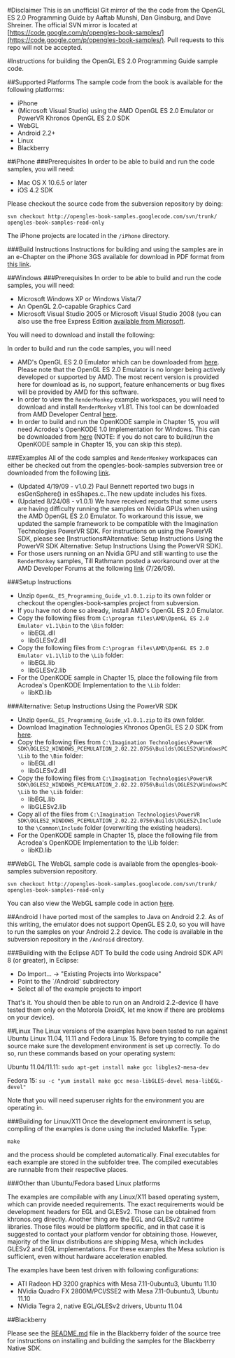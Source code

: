 #Disclaimer
This is an unofficial Git mirror of the the code from the OpenGL ES 2.0 Programming Guide by Aaftab Munshi, Dan Ginsburg, and Dave Shreiner.  The official SVN mirror is located at [https://code.google.com/p/opengles-book-samples/](https://code.google.com/p/opengles-book-samples/).  Pull requests to this repo will not be accepted.

#Instructions for building the OpenGL ES 2.0 Programming Guide sample code.

##Supported Platforms
The sample code from the book is available for the following platforms:

  * iPhone
  * (Microsoft Visual Studio) using the AMD OpenGL ES 2.0 Emulator or PowerVR Khronos OpenGL ES 2.0 SDK
  * WebGL
  * Android 2.2+
  * Linux
  * Blackberry

##iPhone
###Prerequisites
In order to be able to build and run the code samples, you will need:
               
  * Mac OS X 10.6.5 or later
  * iOS 4.2 SDK

Please checkout the source code from the subversion repository by doing:

`svn checkout http://opengles-book-samples.googlecode.com/svn/trunk/ opengles-book-samples-read-only`

The iPhone projects are located in the `/iPhone` directory.

###Build Instructions
Instructions for building and using the samples are in an e-Chapter on the iPhone 3GS available for download in PDF format from [this link](http://www.opengles-book.com/OpenGL_ES_20_Programming_Guide_iPhone_eChapter.pdf).
               
##Windows
###Prerequisites
In order to be able to build and run the code samples, you will need:

  * Microsoft Windows XP or Windows Vista/7
  * An OpenGL 2.0-capable Graphics Card
  * Microsoft Visual Studio 2005 or Microsoft Visual Studio  2008 (you can also use the free Express Edition [available from Microsoft](http://www.microsoft.com/express/download/).

You will need to download and install the following:

In order to build and run the code samples, you will need

* AMD's OpenGL ES 2.0 Emulator which can be downloaded from [here](http://www.opengles-book.com/ESEmulator.2009-04-28-v1.4.APRIL_2009_RELEASE.msi).  Please note that the OpenGL ES 2.0 Emulator is no longer being actively developed or supported by AMD.  The most recent version is provided here for download as is, no support, feature enhancements or bug fixes will be provided by AMD for this software.
* In order to view the `RenderMonkey` example workspaces, you will need to download and install `RenderMonkey` v1.81.  This tool can be downloaded from AMD Developer Central [here](http://developer.amd.com/gpu/rendermonkey/Pages/default.aspx).
* In order to build and run the OpenKODE sample in Chapter 15, you will need Acrodea's OpenKODE 1.0 Implementation for Windows. This can be downloaded from [here](http://www.acrodea.co.jp/en/openkode/) (NOTE: if you do not care to build/run the OpenKODE sample in Chapter 15, you can skip this step).

###Examples
All of the code samples and `RenderMonkey` workspaces can either be checked out from the opengles-book-samples subversion tree or downloaded from the following [link](http://www.opengles-book.com/OpenGL_ES_Programming_Guide_v1.0.2.zip).
               
  * (Updated 4/19/09 - v1.0.2) Paul Bennett reported two bugs in esGenSphere() in esShapes.c..The new update includes his fixes.
  * (Updated 8/24/08 - v1.0.1) We have received reports that some users are having difficulty running the samples on Nvidia GPUs when using the AMD OpenGL ES 2.0 Emulator.  To workaround this issue, we updated the sample framework to be compatible with the Imagination Technologies PowerVR SDK.  For instructions on using the PowerVR SDK, please see [Instructions#Alternative: Setup Instructions Using the PowerVR SDK Alternative: Setup Instructions Using the PowerVR SDK].
  *  For those users running on an Nvidia GPU and still wanting to use the `RenderMonkey` samples, Till Rathmann posted a workaround over at the AMD Developer Forums at the following [link](http://forums.amd.com/devforum/messageview.cfm?catid=347&threadid=106798) (7/26/09).

###Setup Instructions
* Unzip `OpenGL_ES_Programming_Guide_v1.0.1.zip` to its own folder or checkout the opengles-book-samples project from subversion.
* If you have not done so already, install AMD's OpenGL ES 2.0 Emulator.
* Copy the following files from `C:\program files\AMD\OpenGL ES 2.0 Emulator v1.1\bin` to the `\Bin` folder:
	* libEGL.dll
    * libGLESv2.dll
* Copy the following files from `C:\program files\AMD\OpenGL ES 2.0 Emulator v1.1\lib` to the `\Lib` folder:
    * libEGL.lib
    * libGLESv2.lib
* For the OpenKODE sample in Chapter 15, place the following file from Acrodea's OpenKODE Implementation to the `\Lib` folder:
    * libKD.lib

###Alternative: Setup Instructions Using the PowerVR SDK

* Unzip `OpenGL_ES_Programming_Guide_v1.0.1.zip` to its own folder.
* Download Imagination Technologies Khronos OpenGL ES 2.0 SDK from [here](http://www.imgtec.com/powervr/insider/sdkdownloads/index.asp).
* Copy the following files from `C:\Imagination Technologies\PowerVR SDK\OGLES2_WINDOWS_PCEMULATION_2.02.22.0756\Builds\OGLES2\WindowsPC\Lib` to the  `\Bin` folder:
    * libEGL.dll
    * libGLESv2.dll
* Copy the following files from `C:\Imagination Technologies\PowerVR SDK\OGLES2_WINDOWS_PCEMULATION_2.02.22.0756\Builds\OGLES2\WindowsPC\Lib` to the `\Lib` folder:
    * libEGL.lib
    * libGLESv2.lib
* Copy all of the files from `C:\Imagination Technologies\PowerVR SDK\OGLES2_WINDOWS_PCEMULATION_2.02.22.0756\Builds\OGLES2\Include` to the `\Common\Include` folder (overwriting the existing headers).
* For the OpenKODE sample in Chapter 15, place the following file from Acrodea's OpenKODE Implementation to the \Lib folder:
    * libKD.lib

##WebGL
The WebGL sample code is available from the opengles-book-samples subversion repository.  

`svn checkout http://opengles-book-samples.googlecode.com/svn/trunk/ opengles-book-samples-read-only`

You can also view the WebGL sample code in action [here](http://www.opengles-book.com/webgl.html).

##Android
I have ported most of the samples to Java on Android 2.2.  As of this writing, the emulator does not support OpenGL ES 2.0, so you will have to run the samples on your Android 2.2 device.  The code is available in the subversion repository in the `/Android` directory.

###Building with the Eclipse ADT
To build the code using Android SDK API 8 (or greater), in Eclipse:

* Do Import... -> "Existing Projects into Workspace"
* Point to the `/Android' subdirectory
* Select all of the example projects to import

That's it.  You should then be able to run on an Android 2.2-device (I have tested them only on the Motorola DroidX, let me know if there are problems on your device).

##Linux
The Linux versions of the examples have been tested to run against Ubuntu Linux 11.04, 11.11 and Fedora Linux 15. Before trying to compile the source make sure the development environment is set up correctly. To do so, run these commands based on your operating system:

Ubuntu 11.04/11.11:
`sudo apt-get install make gcc libgles2-mesa-dev`

Fedora 15:
`su -c "yum install make gcc mesa-libGLES-devel mesa-libEGL-devel"`

Note that you will need superuser rights for the environment you are operating in.

###Building for Linux/X11
Once the development environment is setup, compiling of the examples is done using the included Makefile. Type:

`make`

and the process should be completed automatically. Final executables for each example are stored in the subfolder tree. The compiled executables are runnable from their respective places.

###Other than Ubuntu/Fedora based Linux platforms

The examples are compilable with any Linux/X11 based operating system, which can provide needed requirements. The exact requirements would be development headers for EGL and GLESv2. Those can be obtained from khronos.org directly. Another thing are the EGL and GLESv2 runtime libraries. Those files would be platform specific, and in that case it is suggested to contact your platform vendor for obtaining those. However, majority of the linux distributions are shipping Mesa, which includes GLESv2 and EGL implementations. For these examples the Mesa solution is sufficient, even without hardware acceleration enabled.

The examples have been test driven with following configurations:
  * ATI Radeon HD 3200 graphics with Mesa 7.11-0ubuntu3, Ubuntu 11.10
  * NVidia Quadro FX 2800M/PCI/SSE2 with Mesa 7.11-0ubuntu3, Ubuntu 11.10
  * NVidia Tegra 2, native EGL/GLESv2 drivers, Ubuntu 11.04


##Blackberry

Please see the [README.md](http://code.google.com/p/opengles-book-samples/source/browse/trunk/BlackBerry/README.md) file in the Blackberry folder of the source tree for instructions on installing and building the samples for the Blackberry Native SDK.
